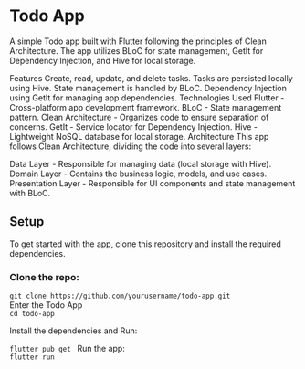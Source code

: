 # Todo App
A simple Todo app built with Flutter following the principles of Clean Architecture. The app utilizes BLoC for state management, GetIt for Dependency Injection, and Hive for local storage.

Features
Create, read, update, and delete tasks.
Tasks are persisted locally using Hive.
State management is handled by BLoC.
Dependency Injection using GetIt for managing app dependencies.
Technologies Used
Flutter - Cross-platform app development framework.
BLoC - State management pattern.
Clean Architecture - Organizes code to ensure separation of concerns.
GetIt - Service locator for Dependency Injection.
Hive - Lightweight NoSQL database for local storage.
Architecture
This app follows Clean Architecture, dividing the code into several layers:

Data Layer - Responsible for managing data (local storage with Hive).
Domain Layer - Contains the business logic, models, and use cases.
Presentation Layer - Responsible for UI components and state management with BLoC.


## Setup

To get started with the app, clone this repository and install the required dependencies.

### Clone the repo:
 
`git clone https://github.com/yourusername/todo-app.git
`      
Enter the Todo App    
`cd todo-app
`    

Install the dependencies and Run:  
 
`flutter pub get
`
Run the app:   
`flutter run
`